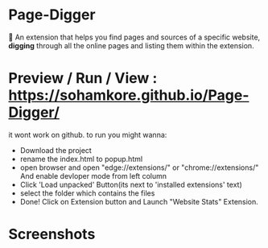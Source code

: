 # Page-Digger
🔎 An extension that helps you find pages and sources of a specific website, **digging** through all the online pages and listing them within the extension.

# Preview / Run / View : https://sohamkore.github.io/Page-Digger/

it wont work on github. to run you might wanna:
- Download the project
- rename the index.html to popup.html
- open browser and open "edge://extensions/" or "chrome://extensions/"  And enable devloper mode from left column
- Click 'Load unpacked' Button(its next to 'installed extensions' text)
- select the folder which contains the files
- Done! Click on Extension button and Launch "Website Stats" Extension.

# Screenshots
